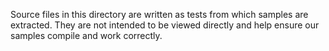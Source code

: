 Source files in this directory are written as tests from which samples are extracted.
They are not intended to be viewed directly and help ensure our samples compile and work correctly.
